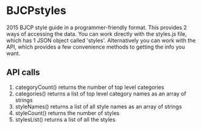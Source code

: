 # BJCPstyles
2015 BJCP style guide in a programmer-friendly format.
This provides 2 ways of accessing the data. You can work directly with the styles.js file, which has 1 JSON object called 'styles'. Alternatively you can work with the API, which provides a few convenience methods to getting the info you want.
## API calls
1. categoryCount() returns the number of top level categories
2. categories() returns a list of top level category names as an array of strings
3. styleNames() returns a list of all style names as an array of strings
4. styleCount() returns the number of styles
5. stylesList() returns a list of all the styles
